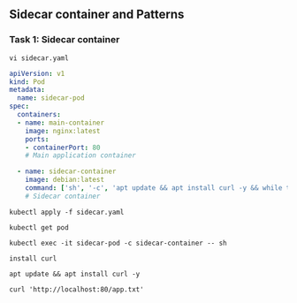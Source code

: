 ## Sidecar container and Patterns

### Task 1: Sidecar container
```
vi sidecar.yaml
```
```yaml
apiVersion: v1
kind: Pod
metadata:
  name: sidecar-pod
spec:
  containers:
  - name: main-container
    image: nginx:latest
    ports:
    - containerPort: 80
    # Main application container

  - name: sidecar-container
    image: debian:latest
    command: ['sh', '-c', 'apt update && apt install curl -y && while true; do echo "Sidecar Running"; sleep 10; done']
    # Sidecar container
```
```	
kubectl apply -f sidecar.yaml
```
```
kubectl get pod
```
```
kubectl exec -it sidecar-pod -c sidecar-container -- sh
```
```
install curl
```
```
apt update && apt install curl -y
```
``` 
curl 'http://localhost:80/app.txt'
```
